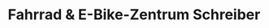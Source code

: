 ---
title: "Fahrrad & E-Bike-Zentrum Schreiber"
url: /erlangen/fahrrad-und-e-bike-zentrum-schreiber/
shop: Fahrrad
---